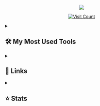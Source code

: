 <p align="center">
  <a href="https://github.com/DenverCoder1/readme-typing-svg">
    <img src="https://readme-typing-svg.demolab.com/?lines=Making%20discord%20tools&font=Fira%20Code&center=true&width=440&height=45&color=f75c7e&vCenter=true&pause=1000&size=22" />
  </a>
</p>

<p align="center">
  <a href="https://visitcount.itsvg.in">
    <img src="https://visitcount.itsvg.in/api?id=manny101010&icon=3&color=1" alt="Visit Count" />
  </a>
</p>


<details> 
  <summary><h2>🛠️ My Most Used Tools</h2></summary>
  <h3>👨‍💻 Tools i use the most</h3>
  <p>
    <a href="https://github.com/search?q=user%3Amanny101010+language%3Acss"><img alt="CSS" src="https://img.shields.io/badge/CSS-1572B6.svg?logo=css3&logoColor=white"></a>
    <a href="https://github.com/search?q=user%3Amanny101010+language%3Ahtml"><img alt="HTML" src="https://img.shields.io/badge/HTML-E34F26.svg?logo=html5&logoColor=white"></a>
    <a href="#"><img alt="Discord.py" src="https://custom-icon-badges.demolab.com/badge/Discord.py-0d1620.svg?logo=dpy"></a>
    <a href="#"><img alt="Nextcord" src="https://custom-icon-badges.demolab.com/badge/Nextcord-0d1620.svg?logo=nextcord"></a>
    <a href="https://github.com/search?q=user%3Amanny101010+language%3Ajavascript"><img alt="JavaScript" src="https://img.shields.io/badge/JavaScript-F7DF1E.svg?logo=javascript&logoColor=black"></a>
    <a href="#"><img alt="Discord" src="https://img.shields.io/badge/-Discord-5865F2.svg?logo=discord&logoColor=white"></a>
    <a href="#"><img alt="Vercel" src="https://img.shields.io/badge/Vercel-000000.svg?logo=vercel&logoColor=white"></a>
    <a href="https://github.com/search?q=user%3Amanny101010+language%3Apython"><img alt="Python" src="https://img.shields.io/badge/Python-14354C.svg?logo=python&logoColor=white"></a>
  </p>
</details>

<details>
  <summary><h2>👔 Links</h2></summary>
  <h3>🏆 All My Links</h3>
  <p>
  <a href="https://discord.gg/eUakvQNcbd">
    <img src="https://img.shields.io/badge/AIO Tools-%237289DA.svg?logo=discord&logoColor=white" alt="Discord" />
  </a>
  <a href="https://x.com/Fluxxeerr">
    <img src="https://img.shields.io/badge/X-black.svg?logo=X&logoColor=white" alt="X" />
  </a>
  </p>
</details>

<details>
  <summary><h2>⭐ Stats</h2></summary>
  <h3>📊 All My Stats</h3>
  <p>
  <a href="https://github.com/manny101010">
  <img src="https://github-readme-stats.vercel.app/api?username=manny101010&theme=highcontrast&hide_border=false&include_all_commits=false&count_private=false" alt="GitHub Stats" />
</a>
<br/>
<a href="https://github.com/manny101010">
  <img src="https://github-readme-streak-stats.herokuapp.com/?user=manny101010&theme=highcontrast&hide_border=false" alt="GitHub Streak" />
</a>
<br/>
<a href="https://github.com/manny101010">
  <img src="https://github-readme-stats.vercel.app/api/top-langs/?username=manny101010&theme=dark&hide_border=false" alt="Top Languages" />
</a>
<br/>
  </a>
  </p>
</details>
